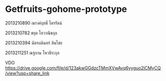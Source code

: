 # Getfruits-gohome-prototype

2013210890 ณรงค์ฤทธิ์ ไตรรัตน์

2013210782 ชยุต โทวาณิชกุล

2013210394 ฉัตรบดินทร์ สินไชย

2013211251 ณฐกาน โหวธีระกุล

VDO https://drive.google.com/file/d/123akwGGdzcTMmXVwAvq6yyguo2iCMyCQ/view?usp=share_link
